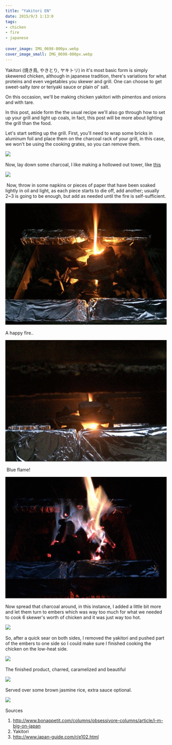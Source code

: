 ```yaml
---
title: "Yakitori EN"
date: 2015/9/3 1:13:0
tags: 
- chicken
- fire
- japanese

cover_image: IMG_0698-800px.webp
cover_image_small: IMG_0698-800px.webp
---
```

  
Yakitori (焼き鳥, やきとり, ヤキトリ) in it's most basic form is simply skewered chicken, although in japanese tradition, there's variations for what proteins and even vegetables you skewer and grill. One can choose to get sweet-salty _tare_ or teriyaki sauce or plain ol' salt.  
  
On this occasion, we'll be making chicken yakitori with pimentos and onions and with tare.  
  
In this post, aside form the the usual recipe we'll also go through how to set up your grill and light up coals, in fact, this post will be more about lighting the grill than the food.  
  
Let's start setting up the grill. First, you'll need to wrap some bricks in aluminum foil and place them on the charcoal rack of your grill, in this case, we won't be using the cooking grates, so you can remove them.  
  

[![](IMG_0627-800px.webp)](IMG_0627-original.webp)

  
Now, lay down some charcoal, I like making a hollowed out tower, like [this](fuego.html)  

[![](IMG_0630-800px.webp)](IMG_0630-original.webp)

  
 Now, throw in some napkins or pieces of paper that have been soaked lightly in oil and light, as each piece starts to die off, add another; usually 2~3 is going to be enough, but add as needed until the fire is self-sufficient.  

[![](animation.gif)](animation.gif)

  
A happy fire..  

[![](animation1.gif)](animation1.gif)

  
 Blue flame!  

[![](animation2.gif)](animation2.gif)

  
Now spread that charcoal around, in this instance, I added a little bit more and let them turn to embers which was way too much for what we needed to cook 6 skewer's worth of chicken and it was just way too hot.  

[![](IMG_0695-800px.webp)](IMG_0695-original.webp)

  
So, after a quick sear on both sides, I removed the yakitori and pushed part of the embers to one side so I could make sure I finished cooking the chicken on the low-heat side.  

[![](IMG_0697-800px.webp)](IMG_0697-original.webp)

  
The finished product, charred, caramelized and beautiful

[![](IMG_0698-800px.webp)](IMG_0698-original.webp)

  
Served over some brown jasmine rice, extra sauce optional.  

[![](IMG_0699-800px.webp)](IMG_0699-original.webp)


Sources

1.  http://www.bonappetit.com/columns/obsessivore-columns/article/i-m-big-on-japan
2.  Yakitori
3.  http://www.japan-guide.com/r/e102.html
